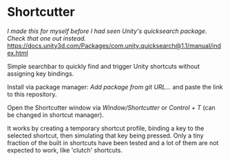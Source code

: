 # Shortcutter
*I made this for myself before I had seen Unity's quicksearch package. Check that one out instead.*
https://docs.unity3d.com/Packages/com.unity.quicksearch@1.1/manual/index.html


Simple searchbar to quickly find and trigger Unity shortcuts without assigning key bindings.

Install via package manager: *Add package from git URL...* and paste the link to this repository.

Open the Shortcutter window via *Window/Shortcutter* or *Control + T* (can be changed in shortcut manager). 

It works by creating a temporary shortcut profile, binding a key to the selected shortcut, then simulating that key being pressed. Only a tiny fraction of the built in shortcuts have been tested and a lot of them are not expected to work, like 'clutch' shortcuts.
